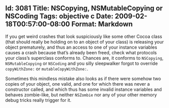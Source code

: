 Id: 3081
Title: NSCopying, NSMutableCopying or NSCoding
Tags: objective c
Date: 2009-02-18T00:57:00-08:00
Format: Markdown
--------------
If you get weird crashes that look suspiciously like some other Cocoa
class (that should really be holding on to an object of your class) is
releasing your object prematurely, and thus an access to one of your
instance variables causes a crash because that’s already been freed,
check what protocols your class’s superclass conforms to. Chances are,
it conforms to `NSCopying`, `NSMutableCopying` or `NSCoding` and you
silly sleepwalker forgot to override `copyWithZone:` or
`mutableCopyWithZone:`.

Sometimes this mindless mistake also looks as if there were somehow two
copies of your object, one valid, and one for which there was never a
constructor called, and which thus has some invalid instance variables
and behaves zombie-like, but neither `NSZombie` nor any of your other
memory debug tricks really trigger for it.
